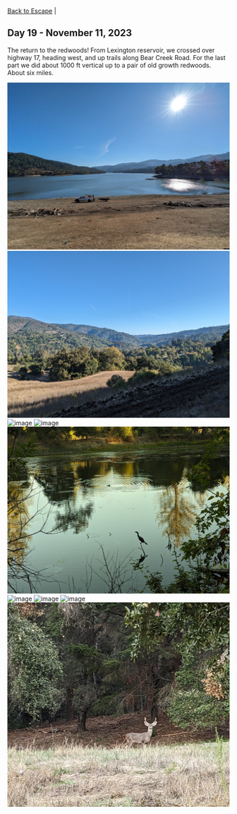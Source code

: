 [Back to Escape](../README.md) |

## Day 19 - November 11, 2023
The return to the redwoods!  From Lexington reservoir, we crossed over
highway 17, heading west, and up trails along Bear Creek Road.  For the
last part we did about 1000 ft vertical up to a pair of old growth
redwoods.  About six miles.

![image](./PXL_20231111_213949083.jpg)
![image](./PXL_20231111_221902106.jpg)
![image](./PXL_20231111_223818894.jpg)
![image](./PXL_20231111_231548366.jpg)
![image](./PXL_20231111_231814628.jpg)
![image](./PXL_20231111_233001202.MP.jpg)
![image](./PXL_20231112_000733594.jpg)
![image](./PXL_20231112_001644872.jpg)
![image](./PXL_20231112_002052919~3.jpg)